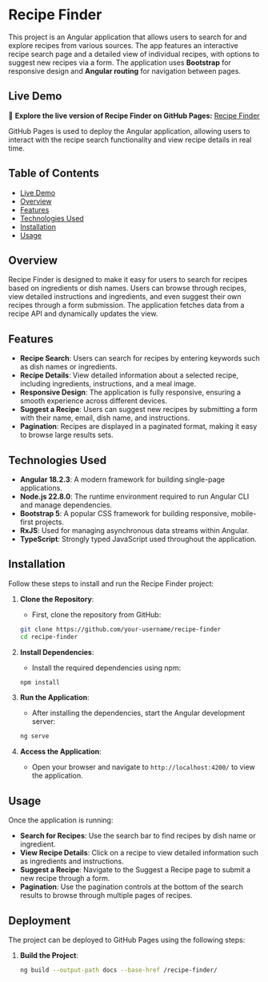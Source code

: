 # Recipe Finder

This project is an Angular application that allows users to search for and explore recipes from various sources. The app features an interactive recipe search page and a detailed view of individual recipes, with options to suggest new recipes via a form. The application uses **Bootstrap** for responsive design and **Angular routing** for navigation between pages.

## Live Demo

🚀 **Explore the live version of Recipe Finder on GitHub Pages:** [Recipe Finder](https://mohamed-samehh.github.io/Recipe-Finder/)

GitHub Pages is used to deploy the Angular application, allowing users to interact with the recipe search functionality and view recipe details in real time.

## Table of Contents

- [Live Demo](#live-demo)
- [Overview](#overview)
- [Features](#features)
- [Technologies Used](#technologies-used)
- [Installation](#installation)
- [Usage](#usage)

## Overview

Recipe Finder is designed to make it easy for users to search for recipes based on ingredients or dish names. Users can browse through recipes, view detailed instructions and ingredients, and even suggest their own recipes through a form submission. The application fetches data from a recipe API and dynamically updates the view.

## Features

- **Recipe Search**: Users can search for recipes by entering keywords such as dish names or ingredients.
- **Recipe Details**: View detailed information about a selected recipe, including ingredients, instructions, and a meal image.
- **Responsive Design**: The application is fully responsive, ensuring a smooth experience across different devices.
- **Suggest a Recipe**: Users can suggest new recipes by submitting a form with their name, email, dish name, and instructions.
- **Pagination**: Recipes are displayed in a paginated format, making it easy to browse large results sets.

## Technologies Used

- **Angular 18.2.3**: A modern framework for building single-page applications.
- **Node.js 22.8.0**: The runtime environment required to run Angular CLI and manage dependencies.
- **Bootstrap 5**: A popular CSS framework for building responsive, mobile-first projects.
- **RxJS**: Used for managing asynchronous data streams within Angular.
- **TypeScript**: Strongly typed JavaScript used throughout the application.

## Installation

Follow these steps to install and run the Recipe Finder project:

1. **Clone the Repository**:
    - First, clone the repository from GitHub:
    ```bash
    git clone https://github.com/your-username/recipe-finder
    cd recipe-finder
    ```

2. **Install Dependencies**:
    - Install the required dependencies using npm:
    ```bash
    npm install
    ```

3. **Run the Application**:
    - After installing the dependencies, start the Angular development server:
    ```bash
    ng serve
    ```

4. **Access the Application**:
    - Open your browser and navigate to `http://localhost:4200/` to view the application.

## Usage

Once the application is running:

- **Search for Recipes**: Use the search bar to find recipes by dish name or ingredient.
- **View Recipe Details**: Click on a recipe to view detailed information such as ingredients and instructions.
- **Suggest a Recipe**: Navigate to the Suggest a Recipe page to submit a new recipe through a form.
- **Pagination**: Use the pagination controls at the bottom of the search results to browse through multiple pages of recipes.

## Deployment

The project can be deployed to GitHub Pages using the following steps:

1. **Build the Project**:
   ```bash
   ng build --output-path docs --base-href /recipe-finder/
